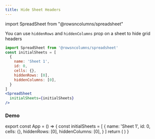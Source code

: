 ```yaml
---
title: Hide Sheet Headers
---
```

import SpreadSheet from "@rowsncolumns/spreadsheet"

You can use `hiddenRows` and `hiddenColumns` prop on a sheet to hide grid headers


```jsx
import SpreadSheet from '@rowsncolumns/spreadsheet'
const initialSheets = [
  {
    name: 'Sheet 1',
    id: 0,
    cells: {},
    hiddenRows: [0],
    hiddenColumns: [0],
  }
]
<SpreadSheet
  initialSheets={initialSheets}
/>
```

### Demo

export const App = () => {
  const initialSheets = [
    {
      name: 'Sheet 1',
      id: 0,
      cells: {},
      hiddenRows: [0],
      hiddenColumns: [0],
    }
  ]
  return (
    <SpreadSheet
      autoFocus={false}
      initialSheets={initialSheets}
    />
  )
}

<App />
